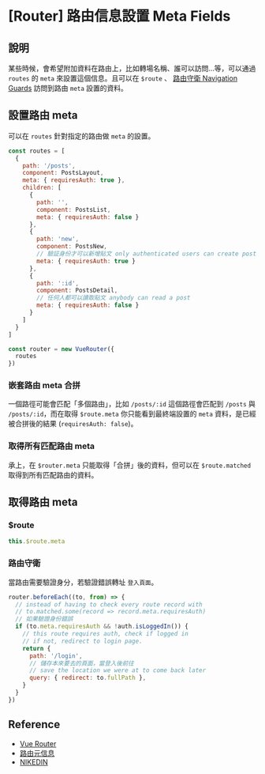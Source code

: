 # [Router] 路由信息設置 Meta Fields

## 說明
某些時候，會希望附加資料在路由上，比如轉場名稱、誰可以訪問...等，可以通過 `routes` 的 `meta` 來設置這個信息。且可以在 `$route` 、 [路由守衛 Navigation Guards] 訪問到路由 `meta` 設置的資料。

## 設置路由 meta
可以在 `routes` 針對指定的路由做 `meta` 的設置。

```js {5,10,16,22}
const routes = [
  {
    path: '/posts',
    component: PostsLayout,
    meta: { requiresAuth: true },
    children: [
      {
        path: '',
        component: PostsList,
        meta: { requiresAuth: false }
      },
      {
        path: 'new',
        component: PostsNew,
        // 驗証身份才可以新增貼文 only authenticated users can create posts
        meta: { requiresAuth: true }
      },
      {
        path: ':id',
        component: PostsDetail,
        // 任何人都可以讀取貼文 anybody can read a post
        meta: { requiresAuth: false }
      }
    ]
  }
]

const router = new VueRouter({
  routes
})
```
### 嵌套路由 meta 合拼
一個路徑可能會匹配「多個路由」，比如 `/posts/:id` 這個路徑會匹配到 `/posts` 與 `/posts/:id`，而在取得 `$route.meta` 你只能看到最終端設置的 `meta` 資料，是已經被合拼後的結果 (`requiresAuth: false`)。

### 取得所有匹配路由 meta
承上，在 `$router.meta` 只能取得「合拼」後的資料，但可以在 `$route.matched` 取得到所有匹配路由的資料。

## 取得路由 meta
### $route
```js
this.$route.meta
```

### 路由守衛
當路由需要驗證身分，若驗證錯誤轉址 `登入頁面`。

```js {5}
router.beforeEach((to, from) => {
  // instead of having to check every route record with
  // to.matched.some(record => record.meta.requiresAuth)
  // 如果驗證身份錯誤
  if (to.meta.requiresAuth && !auth.isLoggedIn()) {
    // this route requires auth, check if logged in
    // if not, redirect to login page.
    return {
      path: '/login',
      // 儲存本來要去的頁面，當登入後前往
      // save the location we were at to come back later
      query: { redirect: to.fullPath },
    }
  }
})
```

## Reference
[路由守衛 Navigation Guards]: /Vue/navigation-guards
- [Vue Router](https://router.vuejs.org/guide/advanced/meta.html)
- [路由元信息](https://router.vuejs.org/zh/guide/advanced/meta.html)
- [NIKEDIN](https://naikyding.github.io/book/vue/router-meta.html#%E4%BD%BF%E7%94%A8%E8%B7%AF%E7%94%B1%E4%BF%A1%E6%81%AF)